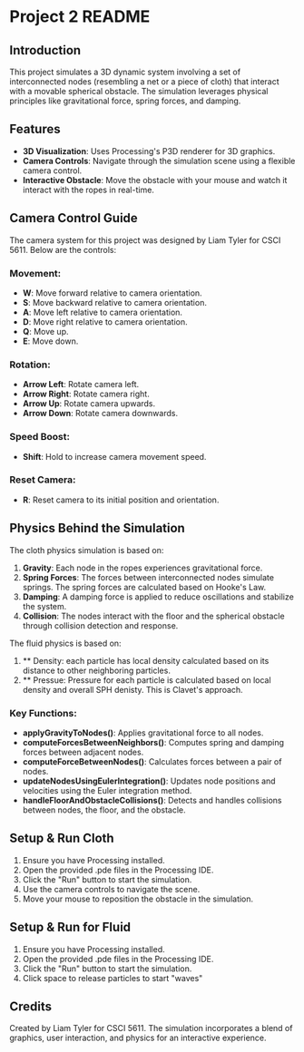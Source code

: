 # Project 2 README

## Introduction
This project simulates a 3D dynamic system involving a set of interconnected nodes (resembling a net or a piece of cloth) that interact with a movable spherical obstacle. The simulation leverages physical principles like gravitational force, spring forces, and damping.

## Features
- **3D Visualization**: Uses Processing's P3D renderer for 3D graphics.
- **Camera Controls**: Navigate through the simulation scene using a flexible camera control.
- **Interactive Obstacle**: Move the obstacle with your mouse and watch it interact with the ropes in real-time.

## Camera Control Guide
The camera system for this project was designed by Liam Tyler for CSCI 5611. Below are the controls:

### Movement:
- **W**: Move forward relative to camera orientation.
- **S**: Move backward relative to camera orientation.
- **A**: Move left relative to camera orientation.
- **D**: Move right relative to camera orientation.
- **Q**: Move up.
- **E**: Move down.

### Rotation:
- **Arrow Left**: Rotate camera left.
- **Arrow Right**: Rotate camera right.
- **Arrow Up**: Rotate camera upwards.
- **Arrow Down**: Rotate camera downwards.

### Speed Boost:
- **Shift**: Hold to increase camera movement speed.

### Reset Camera:
- **R**: Reset camera to its initial position and orientation.

## Physics Behind the Simulation

The cloth physics simulation is based on:
1. **Gravity**: Each node in the ropes experiences gravitational force.
2. **Spring Forces**: The forces between interconnected nodes simulate springs. The spring forces are calculated based on Hooke's Law.
3. **Damping**: A damping force is applied to reduce oscillations and stabilize the system.
4. **Collision**: The nodes interact with the floor and the spherical obstacle through collision detection and response.

The fluid physics is based on:
1. ** Density: each particle has local density calculated based on its distance to other neighboring particles.
2. ** Pressue: Pressure for each particle is calculated based on local density and overall SPH denisty.  This is Clavet's approach.

### Key Functions:
- **applyGravityToNodes()**: Applies gravitational force to all nodes.
- **computeForcesBetweenNeighbors()**: Computes spring and damping forces between adjacent nodes.
- **computeForceBetweenNodes()**: Calculates forces between a pair of nodes.
- **updateNodesUsingEulerIntegration()**: Updates node positions and velocities using the Euler integration method.
- **handleFloorAndObstacleCollisions()**: Detects and handles collisions between nodes, the floor, and the obstacle.

## Setup & Run Cloth
1. Ensure you have Processing installed.
2. Open the provided .pde files in the Processing IDE.
3. Click the "Run" button to start the simulation.
4. Use the camera controls to navigate the scene.
5. Move your mouse to reposition the obstacle in the simulation.

## Setup & Run for Fluid
1. Ensure you have Processing installed.
2. Open the provided .pde files in the Processing IDE.
3. Click the "Run" button to start the simulation.
4. Click space to release particles to start "waves"

## Credits
Created by Liam Tyler for CSCI 5611. The simulation incorporates a blend of graphics, user interaction, and physics for an interactive experience.
